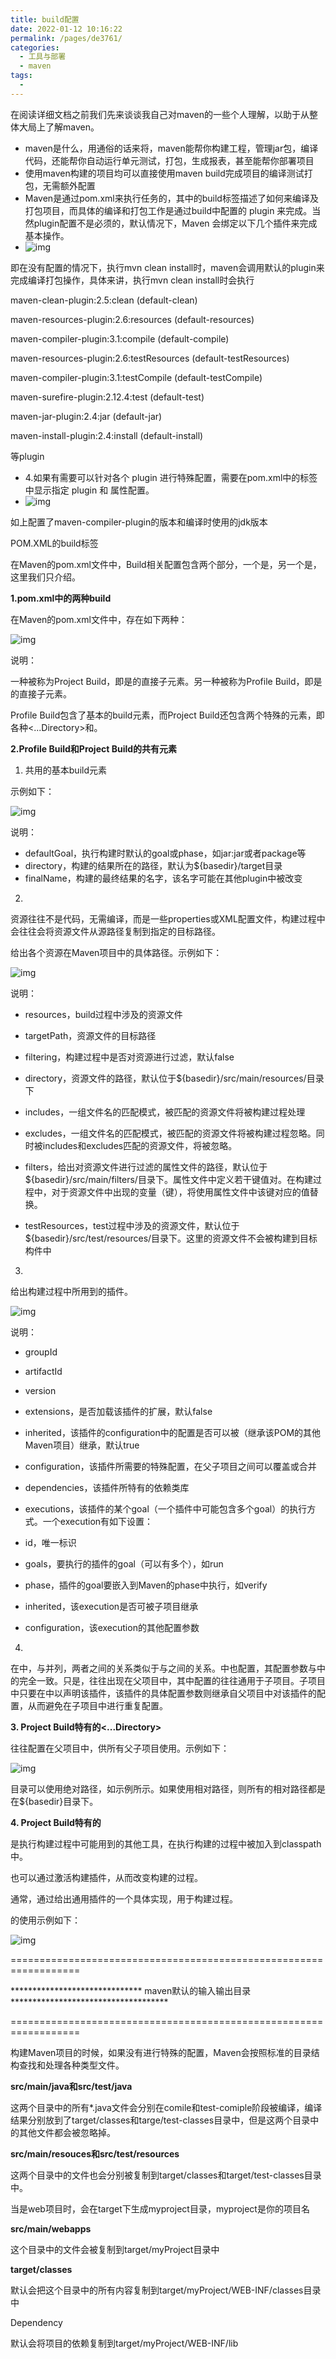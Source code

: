 ```yaml
---
title: build配置
date: 2022-01-12 10:16:22
permalink: /pages/de3761/
categories:
  - 工具与部署
  - maven
tags:
  - 
---
```

在阅读详细文档之前我们先来谈谈我自己对maven的一些个人理解，以助于从整体大局上了解maven。

- maven是什么，用通俗的话来将，maven能帮你构建工程，管理jar包，编译代码，还能帮你自动运行单元测试，打包，生成报表，甚至能帮你部署项目
- 使用maven构建的项目均可以直接使用maven build完成项目的编译测试打包，无需额外配置
- Maven是通过pom.xml来执行任务的，其中的build标签描述了如何来编译及打包项目，而具体的编译和打包工作是通过build中配置的 plugin 来完成。当然plugin配置不是必须的，默认情况下，Maven 会绑定以下几个插件来完成基本操作。
- ![img](https://img-blog.csdn.net/20180328145612540)

即在没有配置的情况下，执行mvn clean install时，maven会调用默认的plugin来完成编译打包操作，具体来讲，执行mvn clean install时会执行

maven-clean-plugin:2.5:clean (default-clean)

maven-resources-plugin:2.6:resources (default-resources)

maven-compiler-plugin:3.1:compile (default-compile)

maven-resources-plugin:2.6:testResources (default-testResources)

maven-compiler-plugin:3.1:testCompile (default-testCompile)

maven-surefire-plugin:2.12.4:test (default-test)

maven-jar-plugin:2.4:jar (default-jar)

maven-install-plugin:2.4:install (default-install)

等plugin

- 4.如果有需要可以针对各个 plugin 进行特殊配置，需要在pom.xml中的<plugins>标签中显示指定 plugin 和 属性配置。
- ![img](https://img-blog.csdn.net/20180328145654479)

如上配置了maven-compiler-plugin的版本和编译时使用的jdk版本



POM.XML的build标签

在Maven的pom.xml文件中，Build相关配置包含两个部分，一个是<build>，另一个是<reporting>，这里我们只介绍<build>。



**1.pom.xml中的两种build**

在Maven的pom.xml文件中，存在如下两种<build>：

![img](https://img-blog.csdn.net/2018032814571560)

说明：

一种<build>被称为Project Build，即是<project>的直接子元素。另一种<build>被称为Profile Build，即是<profile>的直接子元素。

Profile Build包含了基本的build元素，而Project Build还包含两个特殊的元素，即各种<...Directory>和<extensions>。



**2.Profile Build和Project Build的共有元素**

1) 共用的基本build元素

示例如下：

![img](https://img-blog.csdn.net/2018032814573147)

说明：

- defaultGoal，执行构建时默认的goal或phase，如jar:jar或者package等
- directory，构建的结果所在的路径，默认为${basedir}/target目录
- finalName，构建的最终结果的名字，该名字可能在其他plugin中被改变



2) <resources>

资源往往不是代码，无需编译，而是一些properties或XML配置文件，构建过程中会往往会将资源文件从源路径复制到指定的目标路径。

<resources>给出各个资源在Maven项目中的具体路径。示例如下：

![img](https://img-blog.csdn.net/20180328145749880)

说明：

- resources，build过程中涉及的资源文件

- targetPath，资源文件的目标路径
- filtering，构建过程中是否对资源进行过滤，默认false
- directory，资源文件的路径，默认位于${basedir}/src/main/resources/目录下
- includes，一组文件名的匹配模式，被匹配的资源文件将被构建过程处理
- excludes，一组文件名的匹配模式，被匹配的资源文件将被构建过程忽略。同时被includes和excludes匹配的资源文件，将被忽略。

- filters，给出对资源文件进行过滤的属性文件的路径，默认位于${basedir}/src/main/filters/目录下。属性文件中定义若干键值对。在构建过程中，对于资源文件中出现的变量（键），将使用属性文件中该键对应的值替换。
- testResources，test过程中涉及的资源文件，默认位于${basedir}/src/test/resources/目录下。这里的资源文件不会被构建到目标构件中



3) <plugins>

<plugins>给出构建过程中所用到的插件。

![img](https://img-blog.csdn.net/20180328145805453)

说明：

- groupId
- artifactId
- version
- extensions，是否加载该插件的扩展，默认false
- inherited，该插件的configuration中的配置是否可以被（继承该POM的其他Maven项目）继承，默认true
- configuration，该插件所需要的特殊配置，在父子项目之间可以覆盖或合并
- dependencies，该插件所特有的依赖类库
- executions，该插件的某个goal（一个插件中可能包含多个goal）的执行方式。一个execution有如下设置：

- id，唯一标识
- goals，要执行的插件的goal（可以有多个），如<goal>run</goal>
- phase，插件的goal要嵌入到Maven的phase中执行，如verify
- inherited，该execution是否可被子项目继承
- configuration，该execution的其他配置参数

4) <pluginManagement>

在<build>中，<pluginManagement>与<plugins>并列，两者之间的关系类似于<dependencyManagement>与<dependencies>之间的关系。<pluginManagement>中也配置<plugin>，其配置参数与<plugins>中的<plugin>完全一致。只是，<pluginManagement>往往出现在父项目中，其中配置的<plugin>往往通用于子项目。子项目中只要在<plugins>中以<plugin>声明该插件，该插件的具体配置参数则继承自父项目中<pluginManagement>对该插件的配置，从而避免在子项目中进行重复配置。



**3. Project Build特有的<...Directory>**

往往配置在父项目中，供所有父子项目使用。示例如下：

![img](https://img-blog.csdn.net/20180328145822913)

目录可以使用绝对路径，如示例所示。如果使用相对路径，则所有的相对路径都是在${basedir}目录下。



**4. Project Build特有的<extensions>**

<extensions>是执行构建过程中可能用到的其他工具，在执行构建的过程中被加入到classpath中。

也可以通过<extensions>激活构建插件，从而改变构建的过程。

通常，通过<extensions>给出通用插件的一个具体实现，用于构建过程。

<extensions>的使用示例如下：

![img](https://img-blog.csdn.net/20180328145834997)



==================================================================

****************************** maven默认的输入输出目录 ************************************

==================================================================





构建Maven项目的时候，如果没有进行特殊的配置，Maven会按照标准的目录结构查找和处理各种类型文件。



**src/main/java和src/test/java** 

这两个目录中的所有*.java文件会分别在comile和test-comiple阶段被编译，编译结果分别放到了target/classes和targe/test-classes目录中，但是这两个目录中的其他文件都会被忽略掉。

**src/main/resouces和src/test/resources**

这两个目录中的文件也会分别被复制到target/classes和target/test-classes目录中。



当是web项目时，会在target下生成myproject目录，myproject是你的项目名

**src/main/webapps**

这个目录中的文件会被复制到target/myProject目录中

**target/classes**

默认会把这个目录中的所有内容复制到target/myProject/WEB-INF/classes目录中

Dependency

默认会将项目的依赖复制到target/myProject/WEB-INF/lib
